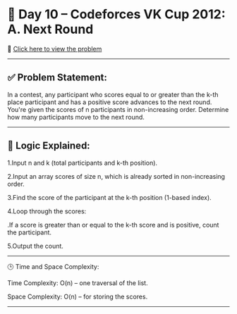 # 📘 Day 10 – Codeforces VK Cup 2012: A. Next Round

🔗 [Click here to view the problem](https://codeforces.com/problemset/problem/158/A)

---
## ✅ Problem Statement:

In a contest, any participant who scores equal to or greater than the k-th place participant and has a positive score advances to the next round.
You're given the scores of n participants in non-increasing order. Determine how many participants move to the next round.

---
## 🧠 Logic Explained:

1.Input n and k (total participants and k-th position).

2.Input an array scores of size n, which is already sorted in non-increasing order.

3.Find the score of the participant at the k-th position (1-based index).

4.Loop through the scores:

.If a score is greater than or equal to the k-th score and is positive, count the participant.

5.Output the count.

---

🕒 Time and Space Complexity:

Time Complexity: O(n) – one traversal of the list.

Space Complexity: O(n) – for storing the scores.

---



